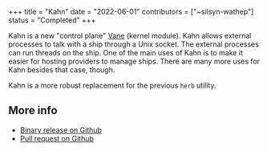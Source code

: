 +++
title = "Kahn"
date = "2022-06-01"
contributors = ["~silsyn-wathep"]
status = "Completed"
+++


Kahn is a new "control plane" [Vane](https://urbit.org/docs/glossary/vane)
(kernel module). Kahn allows external processes to talk with a ship through a
Unix socket. The external processes can run threads on the ship. One of the main
uses of Kahn is to make it easier for hosting providers to manage ships. There
are many more uses for Kahn besides that case, though.

Kahn is a more robust replacement for the previous `herb` utility.

## More info

- [Binary release on Github](https://github.com/urbit/urbit/releases/tag/urbit-v1.9)
- [Pull request on Github](https://github.com/urbit/urbit/pull/5571)
